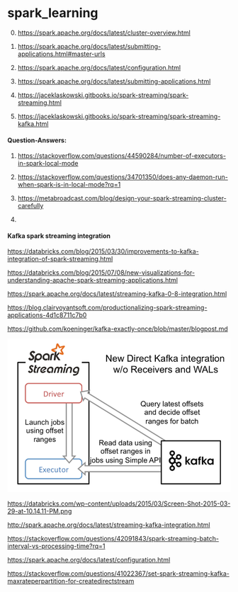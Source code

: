 # spark_learning

0) https://spark.apache.org/docs/latest/cluster-overview.html

1) https://spark.apache.org/docs/latest/submitting-applications.html#master-urls

2) https://spark.apache.org/docs/latest/configuration.html

3) https://spark.apache.org/docs/latest/submitting-applications.html

4) https://jaceklaskowski.gitbooks.io/spark-streaming/spark-streaming.html

5) https://jaceklaskowski.gitbooks.io/spark-streaming/spark-streaming-kafka.html




#### Question-Answers:

1) https://stackoverflow.com/questions/44590284/number-of-executors-in-spark-local-mode

2) https://stackoverflow.com/questions/34701350/does-any-daemon-run-when-spark-is-in-local-mode?rq=1

3) https://metabroadcast.com/blog/design-your-spark-streaming-cluster-carefully

4) 



#### Kafka spark streaming integration

https://databricks.com/blog/2015/03/30/improvements-to-kafka-integration-of-spark-streaming.html

https://databricks.com/blog/2015/07/08/new-visualizations-for-understanding-apache-spark-streaming-applications.html

https://spark.apache.org/docs/latest/streaming-kafka-0-8-integration.html

https://blog.clairvoyantsoft.com/productionalizing-spark-streaming-applications-4d1c8711c7b0

https://github.com/koeninger/kafka-exactly-once/blob/master/blogpost.md


![Kafka spark streaming integration](img/spark-direct-kafka-integration.png "Kafka spark streaming integration image")

https://databricks.com/wp-content/uploads/2015/03/Screen-Shot-2015-03-29-at-10.14.11-PM.png

http://spark.apache.org/docs/latest/streaming-kafka-integration.html

https://stackoverflow.com/questions/42091843/spark-streaming-batch-interval-vs-processing-time?rq=1


https://spark.apache.org/docs/latest/configuration.html


https://stackoverflow.com/questions/41022367/set-spark-streaming-kafka-maxrateperpartition-for-createdirectstream

